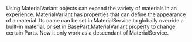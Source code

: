Using MaterialVariant objects can expand the variety of materials in an
experience. MaterialVariant has properties that can define the appearance of a
material. Its name can be set in MaterialService to globally override a
built-in material, or set in
[BasePart.MaterialVariant](https://create.roblox.com/docs/reference/engine/classes/BasePart#MaterialVariant) property to change certain
Parts. Now it only work as a descendant of MaterialService.